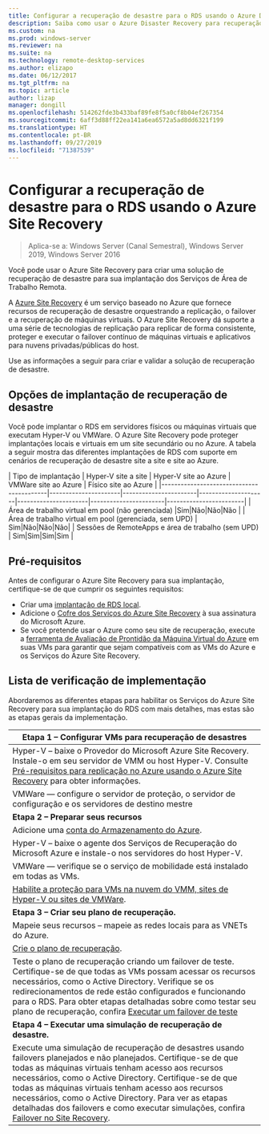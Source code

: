 ```yaml
---
title: Configurar a recuperação de desastre para o RDS usando o Azure Disaster Recovery
description: Saiba como usar o Azure Disaster Recovery para recuperação de desastre em uma implantação do RDS
ms.custom: na
ms.prod: windows-server
ms.reviewer: na
ms.suite: na
ms.technology: remote-desktop-services
ms.author: elizapo
ms.date: 06/12/2017
ms.tgt_pltfrm: na
ms.topic: article
author: lizap
manager: dongill
ms.openlocfilehash: 514262fde3b433baf89fe8f5a0cf8b04ef267354
ms.sourcegitcommit: 6aff3d88ff22ea141a6ea6572a5ad8dd6321f199
ms.translationtype: HT
ms.contentlocale: pt-BR
ms.lasthandoff: 09/27/2019
ms.locfileid: "71387539"
---
```

# <a name="set-up-disaster-recovery-for-rds-using-azure-site-recovery"></a>Configurar a recuperação de desastre para o RDS usando o Azure Site Recovery

>Aplica-se a: Windows Server (Canal Semestral), Windows Server 2019, Windows Server 2016

Você pode usar o Azure Site Recovery para criar uma solução de recuperação de desastre para sua implantação dos Serviços de Área de Trabalho Remota. 

A [Azure Site Recovery](/azure/site-recovery/site-recovery-overview) é um serviço baseado no Azure que fornece recursos de recuperação de desastre orquestrando a replicação, o failover e a recuperação de máquinas virtuais. O Azure Site Recovery dá suporte a uma série de tecnologias de replicação para replicar de forma consistente, proteger e executar o failover contínuo de máquinas virtuais e aplicativos para nuvens privadas/públicas do host. 

Use as informações a seguir para criar e validar a solução de recuperação de desastre.

## <a name="disaster-recovery-deployment-options"></a>Opções de implantação de recuperação de desastre

Você pode implantar o RDS em servidores físicos ou máquinas virtuais que executam Hyper-V ou VMWare. O Azure Site Recovery pode proteger implantações locais e virtuais em um site secundário ou no Azure. A tabela a seguir mostra das diferentes implantações de RDS com suporte em cenários de recuperação de desastre site a site e site ao Azure.

| Tipo de implantação                          | Hyper-V site a site | Hyper-V site ao Azure | VMWare site ao Azure | Físico site ao Azure |
|------------------------------------------|----------------------|-----------------------|---------------------|----------------------|-----------------------|------------------------|
| Área de trabalho virtual em pool (não gerenciada)       |Sim|Não|Não|Não |
| Área de trabalho virtual em pool (gerenciada, sem UPD) | Sim|Não|Não|Não|
| Sessões de RemoteApps e área de trabalho (sem UPD) | Sim|Sim|Sim|Sim  |

## <a name="prerequisites"></a>Pré-requisitos

Antes de configurar o Azure Site Recovery para sua implantação, certifique-se de que cumprir os seguintes requisitos:

- Criar uma [implantação de RDS local](rds-deploy-infrastructure.md).
- Adicione o [Cofre dos Serviços do Azure Site Recovery](/azure/site-recovery/site-recovery-vmm-to-azure#create-a-recovery-services-vault) à sua assinatura do Microsoft Azure.
- Se você pretende usar o Azure como seu site de recuperação, execute a [ferramenta de Avaliação de Prontidão da Máquina Virtual do Azure](https://azure.microsoft.com/downloads/vm-readiness-assessment/) em suas VMs para garantir que sejam compatíveis com as VMs do Azure e os Serviços do Azure Site Recovery.
 
## <a name="implementation-checklist"></a>Lista de verificação de implementação

Abordaremos as diferentes etapas para habilitar os Serviços do Azure Site Recovery para sua implantação do RDS com mais detalhes, mas estas são as etapas gerais da implementação.

| **Etapa 1 – Configurar VMs para recuperação de desastres**                                                                                                                                                                                               |
|--------------------------------------------------------------------------------------------------------------------------------------------------------------------------------------------------------------------------------------------|
| Hyper-V – baixe o Provedor do Microsoft Azure Site Recovery. Instale-o em seu servidor de VMM ou host Hyper-V. Consulte [Pré-requisitos para replicação no Azure usando o Azure Site Recovery](/azure/site-recovery/site-recovery-prereq) para obter informações.                                                                                                                             |
| VMWare — configure o servidor de proteção, o servidor de configuração e os servidores de destino mestre                                                                                                                                                      |
| **Etapa 2 – Preparar seus recursos**                                                                                                                                                                                                           |
| Adicione uma [conta do Armazenamento do Azure](/azure/storage/storage-create-storage-account).                                                                                                                                                                                                              |
| Hyper-V – baixe o agente dos Serviços de Recuperação do Microsoft Azure e instale-o nos servidores do host Hyper-V.                                                                                                                                     |
| VMWare — verifique se o serviço de mobilidade está instalado em todas as VMs.                                                                                                                                                                           |
| [Habilite a proteção para VMs na nuvem do VMM, sites de Hyper-V ou sites de VMWare](rds-enable-dr-with-asr.md).                                                                                                                                                                    |
| **Etapa 3 – Criar seu plano de recuperação.**                                                                                                                                                                                                        |
| Mapeie seus recursos – mapeie as redes locais para as VNETs do Azure.                                                                                                                                                                              |
| [Crie o plano de recuperação](rds-disaster-recovery-plan.md). |
| Teste o plano de recuperação criando um failover de teste. Certifique-se de que todas as VMs possam acessar os recursos necessários, como o Active Directory. Verifique se os redirecionamentos de rede estão configurados e funcionando para o RDS. Para obter etapas detalhadas sobre como testar seu plano de recuperação, confira [Executar um failover de teste](/azure/site-recovery/site-recovery-test-failover-to-azure)|
| **Etapa 4 – Executar uma simulação de recuperação de desastre.**                                                                                                                                                                                                     |
| Execute uma simulação de recuperação de desastres usando failovers planejados e não planejados. Certifique-se de que todas as máquinas virtuais tenham acesso aos recursos necessários, como o Active Directory. Certifique-se de que todas as máquinas virtuais tenham acesso aos recursos necessários, como o Active Directory. Para ver as etapas detalhadas dos failovers e como executar simulações, confira [Failover no Site Recovery](/azure/site-recovery/site-recovery-failover).|


